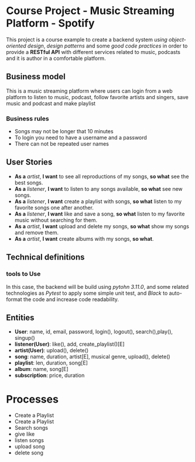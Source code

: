 # Course Project - Music Streaming Platform - Spotify

This project is a course example to create a backend system _using object-oriented design_, _design patterns_ and some _good code practices_ in order to provide a __RESTful API__ with different services related to music, podcasts and it is author in a comfortable platform.

## Business model

This is a music streaming platform where users can login from a web platform to listen to music, podcast, follow favorite artists and singers, save music and podcast and make playlist 

### Business rules 
- Songs may not be longer that 10 minutes 
- To login you need to have a username and a password 
- There can not be repeated user names
  

## User Stories

- __As a__ _artist_, __I want__ to see all reproductions of my songs, __so what__ see the best songs.
- __As a__ _listener_, __I want__ to listen to any songs available,  __so what__ see new songs.
- __As a__ _listener_, __I want__ create a playlist with songs, __so what__ listen to my favorite songs one after another.
- __As a__ _listener_, __I want__ like and save a song, __so what__ listen to my favorite music without searching for them.
- __As a__ _artist_, __I want__ upload and delete my songs, __so what__ show my songs and remove them.
- __As a__ _artist_, __I want__ create albums with my songs, __so what__.

## Technical definitions

### tools to Use

In this case, the backend will be build using _pytohn 3.11.0_, and some related technologies as _Pytest_ to apply some simple unit test, and _Black_ to auto-format the code and increase code readability.


## Entities
- __User__: name, id, email, password, login(), logout(), search(),play(), singup()
- __listener(User)__: like(), add, create_playlist()[E]
- __artist(User)__: upload(), delete()
- __song__: name, duration, artist[E], musical genre, upload(), delete()
- __playlist__: len, duration, song[E]
- __album__: name, song[E]
- __subscription__: price, duration

# Processes
- Create a Playlist
- Create a Playlist
- Search songs 
- give like
- listen songs
- upload song
- delete song

